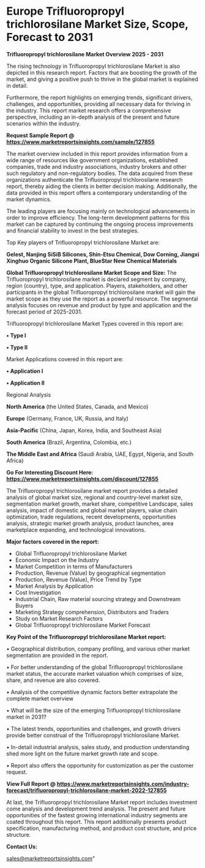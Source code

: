  # Europe Trifluoropropyl trichlorosilane Market Size, Scope, Forecast to 2031

<Strong> Trifluoropropyl trichlorosilane Market Overview 2025 - 2031</strong>

The rising technology in Trifluoropropyl trichlorosilane Market is also depicted in this research report. Factors that are boosting the growth of the market, and giving a positive push to thrive in the global market is explained in detail.

Furthermore, the report highlights on emerging trends, significant drivers, challenges, and opportunities, providing all necessary data for thriving in the industry. This report market research offers a comprehensive perspective, including an in-depth analysis of the present and future scenarios within the industry.

<strong>Request Sample Report @ <a href=https://www.marketreportsinsights.com/sample/127855>https://www.marketreportsinsights.com/sample/127855</a></strong>

The market overview included in this report provides information from a wide range of resources like government organizations, established companies, trade and industry associations, industry brokers and other such regulatory and non-regulatory bodies. The data acquired from these organizations authenticate the Trifluoropropyl trichlorosilane research report, thereby aiding the clients in better decision making. Additionally, the data provided in this report offers a contemporary understanding of the market dynamics.

The leading players are focusing mainly on technological advancements in order to improve efficiency. The long-term development patterns for this market can be captured by continuing the ongoing process improvements and financial stability to invest in the best strategies.

Top Key players of Trifluoropropyl trichlorosilane Market are:

<strong>Gelest, Nanjing SiSiB Silicones, Shin-Etsu Chemical, Dow Corning, Jiangxi Xinghuo Organic Silicone Plant, BlueStar New Chemical Materials</strong>

<strong><b>Global Trifluoropropyl trichlorosilane Market Scope and Size:</b></strong>
The Trifluoropropyl trichlorosilane market is declared segment by company, region (country), type, and application. Players, stakeholders, and other participants in the global Trifluoropropyl trichlorosilane market will gain the market scope as they use the report as a powerful resource. The segmental analysis focuses on revenue and product by type and application and the forecast period of 2025-2031.

Trifluoropropyl trichlorosilane Market Types covered in this report are:

<strong>• Type I

• Type II</strong>

Market Applications covered in this report are:

<strong>• Application I

• Application II</strong> 

Regional Analysis

<strong>North America</strong> (the United States, Canada, and Mexico)

<strong>Europe</strong> (Germany, France, UK, Russia, and Italy)

<strong>Asia-Pacific</strong> (China, Japan, Korea, India, and Southeast Asia)

<strong>South America</strong> (Brazil, Argentina, Colombia, etc.)

<strong>The Middle East and Africa</strong> (Saudi Arabia, UAE, Egypt, Nigeria, and South Africa)

<strong>Go For Interesting Discount Here: <a href=https://www.marketreportsinsights.com/discount/127855>https://www.marketreportsinsights.com/discount/127855</a></strong>

The Trifluoropropyl trichlorosilane market report provides a detailed analysis of global market size, regional and country-level market size, segmentation market growth, market share, competitive Landscape, sales analysis, impact of domestic and global market players, value chain optimization, trade regulations, recent developments, opportunities analysis, strategic market growth analysis, product launches, area marketplace expanding, and technological innovations.

<strong><b>Major factors covered in the report:</b></strong>
<ul>
  <li>Global Trifluoropropyl trichlorosilane Market </li>
  <li>Economic Impact on the Industry</li>
  <li>Market Competition in terms of Manufacturers</li>
  <li>Production, Revenue (Value) by geographical segmentation</li>
  <li>Production, Revenue (Value), Price Trend by Type</li>
  <li>Market Analysis by Application</li>
  <li>Cost Investigation</li>
  <li>Industrial Chain, Raw material sourcing strategy and Downstream Buyers</li>
  <li>Marketing Strategy comprehension, Distributors and Traders</li>
  <li>Study on Market Research Factors</li>
  <li>Global Trifluoropropyl trichlorosilane Market Forecast</li>
</ul>

<strong><b>Key Point of the Trifluoropropyl trichlorosilane Market report:</b></strong>

• Geographical distribution, company profiling, and various other market segmentation are provided in the report.

• For better understanding of the global Trifluoropropyl trichlorosilane market status, the accurate market valuation which comprises of size, share, and revenue are also covered.

• Analysis of the competitive dynamic factors better extrapolate the complete market overview

• What will be the size of the emerging Trifluoropropyl trichlorosilane market in 2031?

• The latest trends, opportunities and challenges, and growth drivers provide better construal of the Trifluoropropyl trichlorosilane Market.

• In-detail industrial analysis, sales study, and production understanding shed more light on the future market growth rate and scope.

• Report also offers the opportunity for customization as per the customer request.

<strong><b>View Full Report @ <a href=https://www.marketreportsinsights.com/industry-forecast/trifluoropropyl-trichlorosilane-market-2022-127855>https://www.marketreportsinsights.com/industry-forecast/trifluoropropyl-trichlorosilane-market-2022-127855</a></b></strong>


At last, the Trifluoropropyl trichlorosilane Market report includes investment come analysis and development trend analysis. The present and future opportunities of the fastest growing international industry segments are coated throughout this report. This report additionally presents product specification, manufacturing method, and product cost structure, and price structure.

<strong>Contact Us:</strong>

sales@marketreportsinsights.com"
